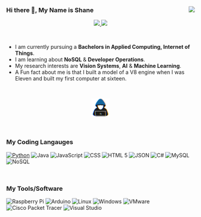 ### Hi there 👋, My Name is Shane <img align="right" src="https://komarev.com/ghpvc/?username=ShaneWhitmore&style=flat-square">

<!--
**ShaneWhitmore/ShaneWhitmore** is a ✨ _special_ ✨ repository because its `README.md` (this file) appears on your GitHub profile.
-->

<p align="center">
<a href="https://github.com/ShaneWhitmore">
  <img height="180em" src="https://github-readme-stats-eight-theta.vercel.app/api?username=ShaneWhitmore&show_icons=true&include_all_commits=true&count_private=true"/>
  <img height="180em" src="https://github-readme-stats-eight-theta.vercel.app/api/top-langs/?username=ShaneWhitmore&layout=compact&langs_count=8&include_all_commits=true&count_private=true"/>
</a>
</p>

<br>

- I am currently pursuing a <strong>Bachelors in Applied Computing, Internet of Things</strong>.
- I am learning about <strong>NoSQL </strong> & <strong>Developer Operations</strong>.
- My research interests are <strong>Vision Systems</strong>, <strong>AI</strong> & <strong>Machine Learning</strong>.
- A Fun fact about me is that I built a model of a V8 engine when I was Eleven and built my first computer at sixteen.


<br>
<p align="center">
  <picture ><img src = "https://github.com/0xAbdulKhalid/0xAbdulKhalid/raw/main/assets/mdImages/about_me.gif" width = 50px></picture>
</p>


<br>

### My Coding Langauges

[![Python](https://img.shields.io/badge/Python-3.9-blue)](https://www.python.org/)
![Java](https://img.shields.io/badge/Java-11-red)
![JavaScript](https://img.shields.io/badge/JavaScript-ES6-yellow)
![CSS](https://img.shields.io/badge/CSS-3-blue)
![HTML 5](https://img.shields.io/badge/HTML-5-orange)
![JSON](https://img.shields.io/badge/JSON-Data-green)
![C#](https://img.shields.io/badge/C%23-4.0-purple)
![MySQL](https://img.shields.io/badge/MySQL-5.7-blue)
![NoSQL](https://img.shields.io/badge/NoSQL-Database-green)

 
<br>

### My Tools/Software


![Raspberry Pi](https://img.shields.io/badge/Raspberry%20Pi-4B-red)
![Arduino](https://img.shields.io/badge/Arduino-Uno-blue)
![Linux](https://img.shields.io/badge/Linux-Ubuntu-orange)
![Windows](https://img.shields.io/badge/Windows-10-blue)
![VMware](https://img.shields.io/badge/VMware-vSphere-blue)
![Cisco Packet Tracer](https://img.shields.io/badge/Cisco%20Packet%20Tracer-7.3-green)
![Visual Studio](https://img.shields.io/badge/Visual%20Studio-2019-purple)


